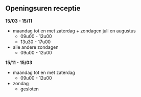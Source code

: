 
## Openingsuren receptie

<B>15/03 - 15/11</B>
- maandag tot en met zaterdag + zondagen juli en augustus 
    - 09u00 - 12u00
    - 13u30 - 17u00
- alle andere zondagen
    - 09u00 - 12u00
    
<B>15/11 - 15/03</B>
- maandag tot en met zaterdag
    - 09u00 - 12u00
- zondag
    - gesloten
                             